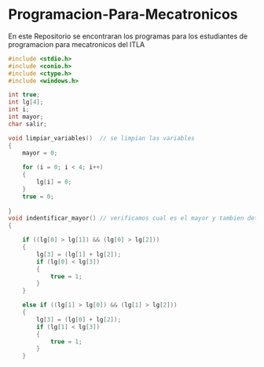 # Programacion-Para-Mecatronicos
En este Repositorio se encontraran los programas para los estudiantes de programacion para mecatronicos del ITLA
``` c
#include <stdio.h>
#include <conio.h>
#include <ctype.h>
#include <windows.h>

int true;
int lg[4];
int i;
int mayor;
char salir;

void limpiar_variables()  // se limpian las variables 
{
    mayor = 0;
    
    for (i = 0; i < 4; i++)
    {
        lg[i] = 0;
    }
    true = 0;
    
}
void indentificar_mayor() // verificamos cual es el mayor y tambien determinamos si es un triangulo
{

    if ((lg[0] > lg[1]) && (lg[0] > lg[2])) 
    {
        lg[3] = (lg[1] + lg[2]);
        if (lg[0] < lg[3])
        {
            true = 1;
        }
    }

    else if ((lg[1] > lg[0]) && (lg[1] > lg[2]))
    {
        lg[3] = (lg[0] + lg[2]);
        if (lg[1] < lg[3])
        {
            true = 1;
        }
    }

```
